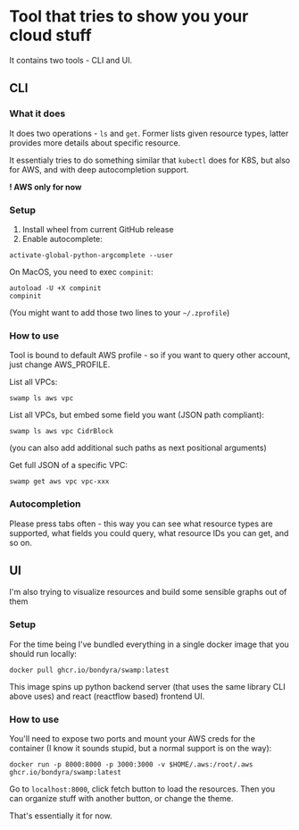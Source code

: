 # Tool that tries to show you your cloud stuff
It contains two tools - CLI and UI.

## CLI
### What it does
It does two operations - `ls` and `get`. Former lists given resource types, latter provides more details about specific resource.

It essentialy tries to do something similar that `kubectl` does for K8S, but also for AWS, and with deep autocompletion support.

**! AWS only for now**

### Setup
1. Install wheel from current GitHub release
3. Enable autocomplete:
```
activate-global-python-argcomplete --user
```
On MacOS, you need to exec `compinit`:
```
autoload -U +X compinit 
compinit
```
(You might want to add those two lines to your `~/.zprofile`)

### How to use
Tool is bound to default AWS profile - so if you want to query other account, just change AWS_PROFILE.

List all VPCs:
```
swamp ls aws vpc
```

List all VPCs, but embed some field you want (JSON path compliant):
```
swamp ls aws vpc CidrBlock
```

(you can also add additional such paths as next positional arguments)

Get full JSON of a specific VPC:
```
swamp get aws vpc vpc-xxx
```

### Autocompletion
Please press tabs often - this way you can see what resource types are supported, what fields you could query, what resource IDs you can get, and so on.

## UI
I'm also trying to visualize resources and build some sensible graphs out of them

### Setup
For the time being I've bundled everything in a single docker image that you should run locally:
```
docker pull ghcr.io/bondyra/swamp:latest
```

This image spins up python backend server (that uses the same library CLI above uses) and react (reactflow based) frontend UI.

### How to use
You'll need to expose two ports and mount your AWS creds for the container (I know it sounds stupid, but a normal support is on the way):
```
docker run -p 8000:8000 -p 3000:3000 -v $HOME/.aws:/root/.aws ghcr.io/bondyra/swamp:latest
```

Go to `localhost:8000`, click fetch button to load the resources. Then you can organize stuff with another button, or change the theme.

That's essentially it for now.

